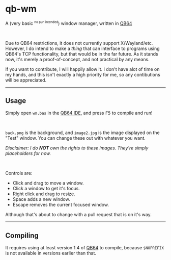 # qb-wm
A (very basic <sup><small>no pun intended</small></sup>) window manager, written in [QB64](https://qb64.org)

<br />

Due to QB64 restrictions, it does not currently support X/Wayland/etc. However, I do intend to make a *thing* that can interface to programs using QB64's TCP functionality, but that would be in the far future. As it stands now, it's merely a proof-of-concept, and not practical by any means.

If you want to contribute, I will happily allow it. I don't have alot of time on my hands, and this isn't exactly a high priority for me, so any contibutions will be appreciated.

---

## Usage
Simply open `wm.bas` in the [QB64 IDE](https://github.com/QB64Team/qb64/releases/), and press <kbd>F5</kbd> to compile and run!

<br />

`back.png` is the background, and `image2.jpg` is the image displayed on the "Test" window. You can change these out with whatever you want.

*Disclaimer: I do **NOT** own the rights to these images. They're simply placeholders for now.*

<br />

Controls are:

- Click and drag to move a window.
- Click a window to get it's focus.
- Right click and drag to resize.
- Space adds a new window.
- Escape removes the current focused window.

Although that's about to change with a pull request that is on it's way.

---

## Compiling
It requires using at least version 1.4 of [QB64](https://qb64.org) to compile, because `$NOPREFIX` is not available in versions earlier than that.
